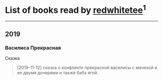 # List of books read by [redwhitetee](http://vk.com/id503385159)<sup>1</sup>
---

## 2019

### Василиса Прекрасная
Сказка
> [2019-11-12] сказка о конфликте прекрасной василисы с мачехой и ее двумя дочерями и также баба ягой.



